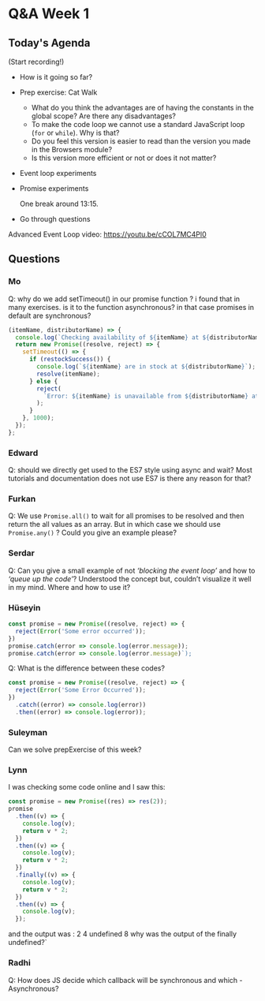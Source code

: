 <!-- cSpell:disable -->

# Q&A Week 1

## Today's Agenda

(Start recording!)

- How is it going so far?
- Prep exercise: Cat Walk
  - What do you think the advantages are of having the constants in the global scope? Are there any disadvantages?
  - To make the code loop we cannot use a standard JavaScript loop (`for` or `while`). Why is that?
  - Do you feel this version is easier to read than the version you made in the Browsers module?
  - Is this version more efficient or not or does it not matter?
- Event loop experiments
- Promise experiments

  One break around 13:15.

- Go through questions

Advanced Event Loop video: <https://youtu.be/cCOL7MC4Pl0>

## Questions

### Mo

Q: why do we add setTimeout() in our promise function ? i found that in many exercises. is it to the function asynchronous? in that case promises in default are synchronous?

```js
(itemName, distributorName) => {
  console.log(`Checking availability of ${itemName} at ${distributorName}...`);
  return new Promise((resolve, reject) => {
    setTimeout(() => {
      if (restockSuccess()) {
        console.log(`${itemName} are in stock at ${distributorName}`);
        resolve(itemName);
      } else {
        reject(
          `Error: ${itemName} is unavailable from ${distributorName} at this time.`
        );
      }
    }, 1000);
  });
};
```

### Edward

Q: should we directly get used to the ES7 style using async and wait? Most tutorials and documentation does not use ES7 is there any reason for that?

### Furkan

Q: We use `Promise.all()` to wait for all promises to be resolved and then return the all values as an array. But in which case we should use `Promise.any()` ? Could you give an example please?

### Serdar

Q: Can you give a small example of not _‘blocking the event loop’_ and how to _‘queue up the code’_? Understood the concept but, couldn’t visualize it well in my mind. Where and how to use it?

### Hüseyin

```js
const promise = new Promise((resolve, reject) => {
  reject(Error('Some error occurred'));
})
promise.catch(error => console.log(error.message));
promise.catch(error => console.log(error.message)`);
```

Q: What is the difference between these codes?

```js
const promise = new Promise((resolve, reject) => {
  reject(Error('Some Error Occurred'));
})
  .catch((error) => console.log(error))
  .then((error) => console.log(error));
```

### Suleyman

Can we solve prepExercise of this week?

### Lynn

I was checking some code online and I saw this:

```js
const promise = new Promise((res) => res(2));
promise
  .then((v) => {
    console.log(v);
    return v * 2;
  })
  .then((v) => {
    console.log(v);
    return v * 2;
  })
  .finally((v) => {
    console.log(v);
    return v * 2;
  })
  .then((v) => {
    console.log(v);
  });
```

and the output was :
2
4
undefined
8
why was the output of the finally undefined?`

### Radhi

Q: How does JS decide which callback will be synchronous and which - Asynchronous?
